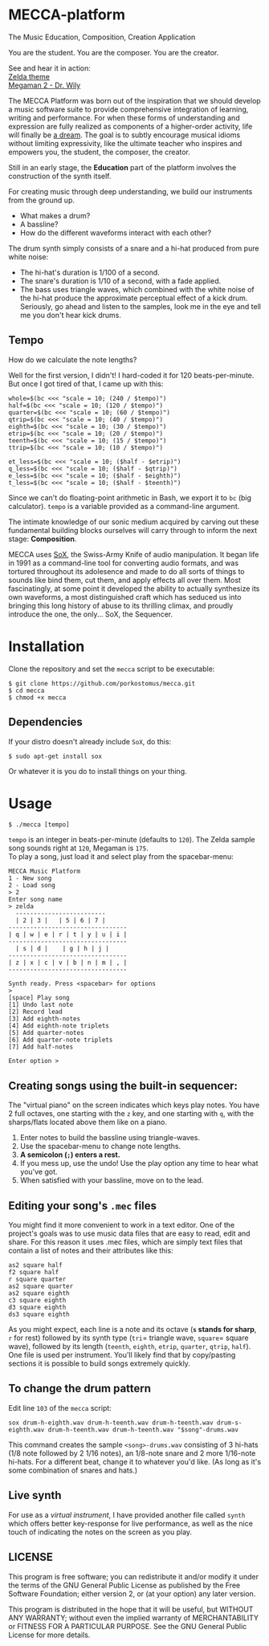 # MECCA-platform
The Music Education, Composition, Creation Application

You are the student.
You are the composer.
You are the creator.

See and hear it in action:  
[Zelda theme](https://www.youtube.com/watch?v=DO0MNkvrhI4)  
[Megaman 2 - Dr. Wily](https://www.youtube.com/watch?v=zQRW3vwydeU)

The MECCA Platform was born out of the inspiration that we should develop a music software suite to provide comprehensive integration of learning, writing and performance. For when these forms of understanding and expression are fully realized as components of a higher-order activity, life will finally be [a dream](https://www.youtube.com/watch?v=0TgrorCZg80). The goal is to subtly encourage musical idioms without limiting expressivity, like the ultimate teacher who inspires and empowers you, the student, the composer, the creator.

Still in an early stage, the **Education** part of the platform involves the construction of the synth itself.

For creating music through deep understanding, we build our instruments from the ground up.

* What makes a drum?
* A bassline?
* How do the different waveforms interact with each other?

The drum synth simply consists of a snare and a hi-hat produced from pure white noise:

* The hi-hat's duration is 1/100 of a second.
* The snare's duration is 1/10 of a second, with a fade applied.
* The bass uses triangle waves, which combined with the white noise of the hi-hat produce the approximate perceptual effect of a kick drum. Seriously, go ahead and listen to the samples, look me in the eye and tell me you don't hear kick drums.

## Tempo

How do we calculate the note lengths?

Well for the first version, I didn't! I hard-coded it for 120 beats-per-minute. But once I got tired of that, I came up with this:

```
whole=$(bc <<< "scale = 10; (240 / $tempo)")
half=$(bc <<< "scale = 10; (120 / $tempo)")
quarter=$(bc <<< "scale = 10; (60 / $tempo)")
qtrip=$(bc <<< "scale = 10; (40 / $tempo)")
eighth=$(bc <<< "scale = 10; (30 / $tempo)")
etrip=$(bc <<< "scale = 10; (20 / $tempo)")
teenth=$(bc <<< "scale = 10; (15 / $tempo)")
ttrip=$(bc <<< "scale = 10; (10 / $tempo)")

et_less=$(bc <<< "scale = 10; ($half - $etrip)")
q_less=$(bc <<< "scale = 10; ($half - $qtrip)")
e_less=$(bc <<< "scale = 10; ($half - $eighth)")
t_less=$(bc <<< "scale = 10; ($half - $teenth)")
```

Since we can't do floating-point arithmetic in Bash, we export it to `bc` (big calculator). `tempo` is a variable provided as a command-line argument. 

The intimate knowledge of our sonic medium acquired by carving out these fundamental building blocks ourselves will carry through to inform the next stage: **Composition**.

MECCA uses [SoX](http://sox.sourceforge.net/), the Swiss-Army Knife of audio manipulation. It began life in 1991 as a command-line tool for converting audio formats, and was tortured throughout its adolesence and made to do all sorts of things to sounds like bind them, cut them, and apply effects all over them. Most fascinatingly, at some point it developed the ability to actually synthesize its own waveforms, a most distinguished craft which has seduced us into bringing this long history of abuse to its thrilling climax, and proudly introduce the one, the only... SoX, the Sequencer.

# Installation

Clone the repository and set the `mecca` script to be executable:

    $ git clone https://github.com/porkostomus/mecca.git
    $ cd mecca
    $ chmod +x mecca

## Dependencies

If your distro doesn't already include `SoX`, do this:

    $ sudo apt-get install sox

Or whatever it is you do to install things on your thing.

# Usage

    $ ./mecca [tempo]
    
`tempo` is an integer in beats-per-minute (defaults to `120`).
The Zelda sample song sounds right at `120`, Megaman is `175`.  
To play a song, just load it and select play from the spacebar-menu:

    MECCA Music Platform
    1 - New song
    2 - Load song
    > 2
    Enter song name
    > zelda
      -------------------------
      | 2 | 3 |   | 5 | 6 | 7 |
    ---------------------------------
    | q | w | e | r | t | y | u | i |
    ---------------------------------
      | s | d |    | g | h | j |
    ---------------------------------
    | z | x | c | v | b | n | m | , |
    ---------------------------------

    Synth ready. Press <spacebar> for options
    > 
    [space] Play song
    [1] Undo last note
    [2] Record lead
    [3] Add eighth-notes
    [4] Add eighth-note triplets
    [5] Add quarter-notes
    [6] Add quarter-note triplets
    [7] Add half-notes

    Enter option >

## Creating songs using the built-in sequencer:
    
The "virtual piano" on the screen indicates which keys play notes.
You have 2 full octaves, one starting with the `z` key, and one starting with `q`, with the sharps/flats located above them like on a piano.
1. Enter notes to build the bassline using triangle-waves.
2. Use the spacebar-menu to change note lengths.
3. **A semicolon (`;`) enters a rest.**
4. If you mess up, use the undo! Use the play option any time to hear what you've got.
5. When satisfied with your bassline, move on to the lead.

## Editing your song's `.mec` files

You might find it more convenient to work in a text editor. One of the project's goals was to use music data files that are easy to read, edit and share. For this reason it uses .mec files, which are simply text files that contain a list of notes and their attributes like this:

    as2 square half
    f2 square half
    r square quarter
    as2 square quarter
    as2 square eighth
    c3 square eighth
    d3 square eighth
    ds3 square eighth   
    
As you might expect, each line is a note and its octave (**`s` stands for sharp**, `r` for rest) followed by its synth type (`tri`= triangle wave, `square`= square wave), followed by its length (`teenth`, `eighth`, `etrip`, `quarter`, `qtrip`, `half`).  One file is used per instrument. You'll likely find that by copy/pasting sections it is possible to build songs extremely quickly.

## To change the drum pattern

Edit line `103` of the `mecca` script:

```
sox drum-h-eighth.wav drum-h-teenth.wav drum-h-teenth.wav drum-s-eighth.wav drum-h-teenth.wav drum-h-teenth.wav "$song"-drums.wav
```

This command creates the sample `<song>-drums.wav` consisting of 3 hi-hats (1/8 note followed by 2 1/16 notes), an 1/8-note snare and 2 more 1/16-note hi-hats. For a different beat, change it to whatever you'd like. (As long as it's some combination of snares and hats.)

## Live synth

For use as a *virtual instrument*, I have provided another file called `synth` which offers better key-response for live performance, as well as the nice touch of indicating the notes on the screen as you play.

## LICENSE

This program is free software; you can redistribute it and/or modify it under the terms of the GNU General Public License as published by the Free Software Foundation; either version 2, or (at your option) any later version.

This program is distributed in the hope that it will be useful, but WITHOUT ANY WARRANTY; without even the implied warranty of MERCHANTABILITY or FITNESS FOR A PARTICULAR PURPOSE. See the GNU General Public License for more details.
